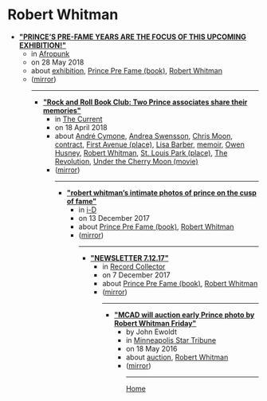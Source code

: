 # Robert Whitman

 - [**"PRINCE’S PRE-FAME YEARS ARE THE FOCUS OF THIS UPCOMING EXHIBITION!"**](https://afropunk.com/2018/05/this-upcoming-exhibition-offers-rare-glimpse-of-pre-fame-prince/)<ul><li>in [Afropunk](https://afropunk.com/)</li><li>on 28 May 2018</li><li>about [exhibition](../../topics/exhibition/index.md), [Prince Pre Fame (book)](../../topics/book/prince-pre-fame/index.md), [Robert Whitman](../../topics/robert-whitman/index.md)</li><li>([mirror](https://web.archive.org/web/*/https://afropunk.com/2018/05/this-upcoming-exhibition-offers-rare-glimpse-of-pre-fame-prince/))</li><ul>

----

 - [**"Rock and Roll Book Club: Two Prince associates share their memories"**](https://www.thecurrent.org/feature/2018/04/17/prince-books)<ul><li>in [The Current](https://www.thecurrent.org/)</li><li>on 18 April 2018</li><li>about [André Cymone](../../topics/andr-cymone/index.md), [Andrea Swensson](../../topics/andrea-swensson/index.md), [Chris Moon](../../topics/chris-moon/index.md), [contract](../../topics/contract/index.md), [First Avenue (place)](../../topics/place/first-avenue/index.md), [Lisa Barber](../../topics/lisa-barber/index.md), [memoir](../../topics/memoir/index.md), [Owen Husney](../../topics/owen-husney/index.md), [Robert Whitman](../../topics/robert-whitman/index.md), [St. Louis Park (place)](../../topics/place/st-louis-park/index.md), [The Revolution](../../topics/the-revolution/index.md), [Under the Cherry Moon (movie)](../../topics/movie/under-the-cherry-moon/index.md)</li><li>([mirror](https://web.archive.org/web/*/https://www.thecurrent.org/feature/2018/04/17/prince-books))</li><ul>

----

 - [**"robert whitman’s intimate photos of prince on the cusp of fame"**](https://i-d.vice.com/en_us/article/7xwkqa/robert-whitmans-intimate-photos-of-prince-on-the-cusp-of-fame)<ul><li>in [i-D](https://i-d.vice.com/)</li><li>on 13 December 2017</li><li>about [Prince Pre Fame (book)](../../topics/book/prince-pre-fame/index.md), [Robert Whitman](../../topics/robert-whitman/index.md)</li><li>([mirror](https://web.archive.org/web/*/https://i-d.vice.com/en_us/article/7xwkqa/robert-whitmans-intimate-photos-of-prince-on-the-cusp-of-fame))</li><ul>

----

 - [**"NEWSLETTER 7.12.17"**](https://recordcollectormag.com/newsletter-7-12-17)<ul><li>in [Record Collector](https://recordcollectormag.com/)</li><li>on 7 December 2017</li><li>about [Prince Pre Fame (book)](../../topics/book/prince-pre-fame/index.md), [Robert Whitman](../../topics/robert-whitman/index.md)</li><li>([mirror](https://web.archive.org/web/*/https://recordcollectormag.com/newsletter-7-12-17))</li><ul>

----

 - [**"MCAD will auction early Prince photo by Robert Whitman Friday"**](https://www.startribune.com/mcad-will-auction-early-prince-photo-by-robert-whitman-friday/379940691/)<ul><li>by John Ewoldt</li><li>in [Minneapolis Star Tribune](https://www.startribune.com/)</li><li>on 18 May 2016</li><li>about [auction](../../topics/auction/index.md), [Robert Whitman](../../topics/robert-whitman/index.md)</li><li>([mirror](https://web.archive.org/web/*/https://www.startribune.com/mcad-will-auction-early-prince-photo-by-robert-whitman-friday/379940691/))</li><ul>

----

[Home](../index.md)
